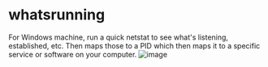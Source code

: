 # whatsrunning
For Windows machine, run a quick netstat to see what's listening, established, etc. Then maps those to a PID which then maps it to a specific service or software on your computer.
![image](https://github.com/popalltheshells/whatsrunning/assets/6753178/90471ded-ff53-4040-a5b6-8f7db58b99e9)
